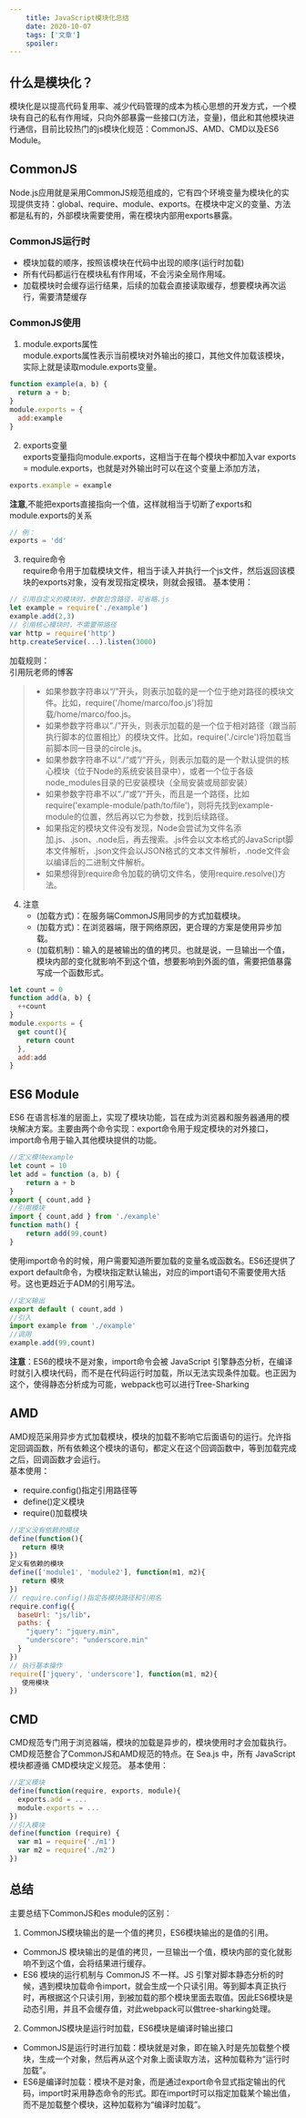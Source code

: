 ```yaml
---
    title: JavaScript模块化总结
    date: 2020-10-07
    tags: ['文章']
    spoiler: 
---
```

## 什么是模块化？
模块化是以提高代码复用率、减少代码管理的成本为核心思想的开发方式，一个模块有自己的私有作用域，只向外部暴露一些接口(方法，变量)，借此和其他模块进行通信，目前比较热门的js模块化规范：CommonJS、AMD、CMD以及ES6 Module。
## CommonJS
Node.js应用就是采用CommonJS规范组成的，它有四个环境变量为模块化的实现提供支持：global、require、module、exports。在模块中定义的变量、方法都是私有的，外部模块需要使用，需在模块内部用exports暴露。
### CommonJS运行时
- 模块加载的顺序，按照该模块在代码中出现的顺序(运行时加载)
- 所有代码都运行在模块私有作用域，不会污染全局作用域。
- 加载模块时会缓存运行结果，后续的加载会直接读取缓存，想要模块再次运行，需要清楚缓存
### CommonJS使用
1. module.exports属性   
module.exports属性表示当前模块对外输出的接口，其他文件加载该模块，实际上就是读取module.exports变量。
```js
function example(a, b) {
  return a + b;
}
module.exports = {
  add:example
}
```
2. exports变量  
exports变量指向module.exports，这相当于在每个模块中都加入var exports = module.exports，也就是对外输出时可以在这个变量上添加方法， 
```js
exports.example = example
```

**注意**,不能把exports直接指向一个值，这样就相当于切断了exports和module.exports的关系
```js
// 例：
exports = 'dd' 
```  

3. require命令  
require命令用于加载模块文件，相当于读入并执行一个js文件，然后返回该模块的exports对象，没有发现指定模块，则就会报错。
基本使用：  
```js
// 引用自定义的模块时，参数包含路径，可省略.js
let example = require('./example')
example.add(2,3)
// 引用核心模块时，不需要带路径
var http = require('http')
http.createService(...).listen(3000)
```
加载规则：   
引用阮老师的博客  
> - 如果参数字符串以“/”开头，则表示加载的是一个位于绝对路径的模块文件。比如，require('/home/marco/foo.js')将加载/home/marco/foo.js。
> - 如果参数字符串以“./”开头，则表示加载的是一个位于相对路径（跟当前执行脚本的位置相比）的模块文件。比如，require('./circle')将加载当前脚本同一目录的circle.js。
> - 如果参数字符串不以“./“或”/“开头，则表示加载的是一个默认提供的核心模块（位于Node的系统安装目录中），或者一个位于各级node_modules目录的已安装模块（全局安装或局部安装）
> - 如果参数字符串不以“./“或”/“开头，而且是一个路径，比如require('example-module/path/to/file')，则将先找到example-module的位置，然后再以它为参数，找到后续路径。
> - 如果指定的模块文件没有发现，Node会尝试为文件名添加.js、.json、.node后，再去搜索。.js件会以文本格式的JavaScript脚本文件解析，.json文件会以JSON格式的文本文件解析，.node文件会以编译后的二进制文件解析。
> - 如果想得到require命令加载的确切文件名，使用require.resolve()方法。

4. 注意   
    - (加载方式)：在服务端CommonJS用同步的方式加载模块。
    - (加载方式)：在浏览器端，限于网络原因，更合理的方案是使用异步加载。
    - (加载机制)：输入的是被输出的值的拷贝。也就是说，一旦输出一个值，模块内部的变化就影响不到这个值，想要影响到外面的值，需要把值暴露写成一个函数形式。

```js
let count = 0
function add(a, b) {
  ++count
}
module.exports = {
  get count(){
    return count
  },
  add:add
}
```

## ES6 Module
ES6 在语言标准的层面上，实现了模块功能，旨在成为浏览器和服务器通用的模块解决方案。主要由两个命令实现：export命令用于规定模块的对外接口，import命令用于输入其他模块提供的功能。
```js
//定义模块example
let count = 10
let add = function (a, b) {
    return a + b
}
export { count,add }
//引用模块
import { count,add } from './example'
function math() {
    return add(99,count)
}
```

使用import命令的时候，用户需要知道所要加载的变量名或函数名。ES6还提供了export default命令，为模块指定默认输出，对应的import语句不需要使用大括号。这也更趋近于ADM的引用写法。
```js
//定义输出
export default ( count,add )
//引入
import example from './example'
//调用
example.add(99,count)
```
**注意**：ES6的模块不是对象，import命令会被 JavaScript 引擎静态分析，在编译时就引入模块代码，而不是在代码运行时加载，所以无法实现条件加载。也正因为这个，使得静态分析成为可能，webpack也可以进行Tree-Sharking
## AMD
AMD规范采用异步方式加载模块，模块的加载不影响它后面语句的运行。允许指定回调函数，所有依赖这个模块的语句，都定义在这个回调函数中，等到加载完成之后，回调函数才会运行。  
基本使用：
- require.config()指定引用路径等
- define()定义模块
- require()加载模块
```js
//定义没有依赖的模块
define(function(){
   return 模块
})
定义有依赖的模块
define(['module1', 'module2'], function(m1, m2){
   return 模块
})
// require.config()指定各模块路径和引用名
require.config({
  baseUrl: "js/lib"，
  paths: {
    "jquery": "jquery.min",
    "underscore": "underscore.min"
  }
})
// 执行基本操作
require(['jquery', 'underscore'], function(m1, m2){
   使用模块
})
```

## CMD
CMD规范专门用于浏览器端，模块的加载是异步的，模块使用时才会加载执行。CMD规范整合了CommonJS和AMD规范的特点。在 Sea.js 中，所有 JavaScript 模块都遵循 CMD模块定义规范。
基本使用：
```js
//定义模块
define(function(require, exports, module){
  exports.add = ...
  module.exports = ...
})
//引入模块
define(function (require) {
  var m1 = require('./m1')
  var m2 = require('./m2')
})
```

## 总结
主要总结下CommonJS和es module的区别：  
1. CommonJS模块输出的是一个值的拷贝，ES6模块输出的是值的引用。
  - CommonJS 模块输出的是值的拷贝，一旦输出一个值，模块内部的变化就影响不到这个值，会将结果进行缓存。
  - ES6 模块的运行机制与 CommonJS 不一样。JS 引擎对脚本静态分析的时候，遇到模块加载命令import，就会生成一个只读引用。等到脚本真正执行时，再根据这个只读引用，到被加载的那个模块里面去取值。因此ES6模块是动态引用，并且不会缓存值，对此webpack可以做tree-sharking处理。
2. CommonJS模块是运行时加载，ES6模块是编译时输出接口
  - CommonJS是运行时进行加载：模块就是对象，即在输入时是先加载整个模块，生成一个对象，然后再从这个对象上面读取方法，这种加载称为“运行时加载”。
  - ES6是编译时加载：模块不是对象，而是通过export命令显式指定输出的代码，import时采用静态命令的形式。即在import时可以指定加载某个输出值，而不是加载整个模块，这种加载称为“编译时加载”。
